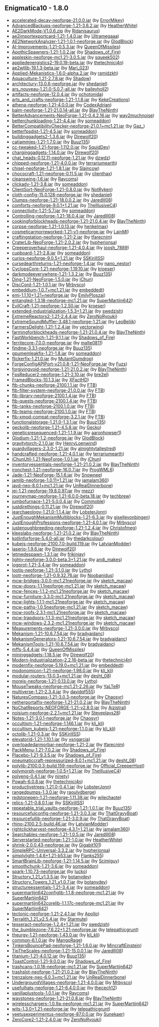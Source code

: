 ## Enigmatica10 - 1.8.0

  * [accelerated-decay-neoforge-21.0.0.jar](https://www.curseforge.com/minecraft/mc-mods/accelerated-decay/files/5433036) (by [ErrorMikey](https://www.curseforge.com/members/ErrorMikey/projects))
  * [AdvancedBackups-neoforge-1.21-3.6.2.jar](https://www.curseforge.com/minecraft/mc-mods/advanced-backups/files/5468507) (by [HeatherWhite](https://www.curseforge.com/members/HeatherWhite/projects))
  * [AE2DarkMode-V1.0.6.zip](https://www.curseforge.com/minecraft/texture-packs/ae2-dark-mode/files/5520011) (by [Ridanisaurus](https://www.curseforge.com/members/Ridanisaurus/projects))
  * [ae2importexportcard-1.21-1.4.0.jar](https://www.curseforge.com/minecraft/mc-mods/ae2-import-export-card/files/5577253) (by [Ultramegaaa](https://www.curseforge.com/members/Ultramegaaa/projects))
  * [AE2NetworkAnalyzer-1.21-1.0.1-neoforge.jar](https://www.curseforge.com/minecraft/mc-mods/ae2-network-analyser/files/5491820) (by [GlodBlock](https://www.curseforge.com/members/GlodBlock/projects))
  * [AI-Improvements-1.21-0.5.3.jar](https://www.curseforge.com/minecraft/mc-mods/ai-improvements/files/5426792) (by [QueenOfMissiles](https://www.curseforge.com/members/QueenOfMissiles/projects))
  * [ApothicSpawners-1.21-1.0.2.jar](https://www.curseforge.com/minecraft/mc-mods/apothic-spawners/files/5597619) (by [Shadows_of_Fire](https://www.curseforge.com/members/Shadows_of_Fire/projects))
  * [appleskin-neoforge-mc1.21-3.0.5.jar](https://www.curseforge.com/minecraft/mc-mods/appleskin/files/5586600) (by [squeek502](https://www.curseforge.com/members/squeek502/projects))
  * [appliedenergistics2-19.0.19-beta.jar](https://www.curseforge.com/minecraft/mc-mods/applied-energistics-2/files/5593097) (by [thetechnici4n](https://www.curseforge.com/members/thetechnici4n/projects))
  * [ae2wtlib-19.1.3-beta.jar](https://www.curseforge.com/minecraft/mc-mods/applied-energistics-2-wireless-terminals/files/5602260) (by [Mari_023](https://www.curseforge.com/members/Mari_023/projects))
  * [Applied-Mekanistics-1.6.0-alpha.2.jar](https://www.curseforge.com/minecraft/mc-mods/applied-mekanistics/files/5564115) (by [ramidzkh](https://www.curseforge.com/members/ramidzkh/projects))
  * [Aquaculture-1.21-2.7.8.jar](https://www.curseforge.com/minecraft/mc-mods/aquaculture/files/5584034) (by [Shadow](https://www.curseforge.com/members/Shadow/projects))
  * [architectury-13.0.6-neoforge.jar](https://www.curseforge.com/minecraft/mc-mods/architectury-api/files/5553800) (by [shedaniel](https://www.curseforge.com/members/shedaniel/projects))
  * [ars_nouveau-1.21.0-5.0.7-all.jar](https://www.curseforge.com/minecraft/mc-mods/ars-nouveau/files/5606650) (by [baileyholl2](https://www.curseforge.com/members/baileyholl2/projects))
  * [artifacts-neoforge-12.0.4.jar](https://www.curseforge.com/minecraft/mc-mods/artifacts/files/5589550) (by [ochotonida](https://www.curseforge.com/members/ochotonida/projects))
  * [arts_and_crafts-neoforge-1.21-1.1.8.jar](https://www.curseforge.com/minecraft/mc-mods/artsandcrafts/files/5579915) (by [KekeCreations](https://www.curseforge.com/members/KekeCreations/projects))
  * [athena-neoforge-1.21-4.0.0.jar](https://www.curseforge.com/minecraft/mc-mods/athena/files/5431579) (by [CodexAdrian](https://www.curseforge.com/members/CodexAdrian/projects))
  * [balm-neoforge-1.21-21.0.14-all.jar](https://www.curseforge.com/minecraft/mc-mods/balm/files/5525369) (by [BlayTheNinth](https://www.curseforge.com/members/BlayTheNinth/projects))
  * [BetterAdvancements-NeoForge-1.21-0.4.2.16.jar](https://www.curseforge.com/minecraft/mc-mods/better-advancements/files/5511371) (by [way2muchnoise](https://www.curseforge.com/members/way2muchnoise/projects))
  * [betterchunkloading-1.21-4.4.jar](https://www.curseforge.com/minecraft/mc-mods/better-chunk-loading-forge-fabric/files/5527053) (by [someaddon](https://www.curseforge.com/members/someaddon/projects))
  * [BetterCompatibilityChecker-neoforge-21.0.1+mc1.21.jar](https://www.curseforge.com/minecraft/mc-mods/better-compatibility-checker/files/5432277) (by [Gaz_](https://www.curseforge.com/members/Gaz_/projects))
  * [betterfpsdist-1.21-4.5.jar](https://www.curseforge.com/minecraft/mc-mods/better-fps-render-distance/files/5508729) (by [someaddon](https://www.curseforge.com/members/someaddon/projects))
  * [buildinggadgets2-1.3.6.jar](https://www.curseforge.com/minecraft/mc-mods/building-gadgets/files/5596474) (by [Direwolf20](https://www.curseforge.com/members/Direwolf20/projects))
  * [catjammies-1.21-1.7.0.jar](https://www.curseforge.com/minecraft/mc-mods/cat-jammies/files/5573900) (by [Buuz135](https://www.curseforge.com/members/Buuz135/projects))
  * [cc-tweaked-1.21-forge-1.112.0.jar](https://www.curseforge.com/minecraft/mc-mods/cc-tweaked/files/5583001) (by [SquidDev](https://www.curseforge.com/members/SquidDev/projects))
  * [charginggadgets-1.14.0.jar](https://www.curseforge.com/minecraft/mc-mods/charging-gadgets/files/5450580) (by [Direwolf20](https://www.curseforge.com/members/Direwolf20/projects))
  * [chat_heads-0.12.11-neoforge-1.21.jar](https://www.curseforge.com/minecraft/mc-mods/chat-heads/files/5605197) (by [dzwdz](https://www.curseforge.com/members/dzwdz/projects))
  * [chipped-neoforge-1.21-4.0.0.jar](https://www.curseforge.com/minecraft/mc-mods/chipped/files/5506938) (by [terrariumearth](https://www.curseforge.com/members/terrariumearth/projects))
  * [chisel-neoforge-1.21-1.8.1.jar](https://www.curseforge.com/minecraft/mc-mods/chisel-reborn/files/5493819) (by [Slaincow](https://www.curseforge.com/members/Slaincow/projects))
  * [chococraft-1.21-neoforge-0.11.5.jar](https://www.curseforge.com/minecraft/mc-mods/chococraft/files/5534580) (by [clienthax](https://www.curseforge.com/members/clienthax/projects))
  * [cleanswing-1.6.jar](https://www.curseforge.com/minecraft/mc-mods/clean-swing-through-grass/files/5481920) (by [Raycoms](https://www.curseforge.com/members/Raycoms/projects))
  * [clickadv-1.21-3.8.jar](https://www.curseforge.com/minecraft/mc-mods/clickable-advancements/files/5551404) (by [someaddon](https://www.curseforge.com/members/someaddon/projects))
  * [ClientSort-NeoForge-1.21-0.8.0.jar](https://www.curseforge.com/minecraft/mc-mods/clientsort/files/5594672) (by [NotRyken](https://www.curseforge.com/members/NotRyken/projects))
  * [cloth-config-15.0.128-neoforge.jar](https://www.curseforge.com/minecraft/mc-mods/cloth-config/files/5553805) (by [shedaniel](https://www.curseforge.com/members/shedaniel/projects))
  * [Clumps-neoforge-1.21-18.0.0.2.jar](https://www.curseforge.com/minecraft/mc-mods/clumps/files/5600958) (by [Jaredlll08](https://www.curseforge.com/members/Jaredlll08/projects))
  * [comforts-neoforge-9.0.1+1.21.jar](https://www.curseforge.com/minecraft/mc-mods/comforts/files/5579886) (by [TheIllusiveC4](https://www.curseforge.com/members/TheIllusiveC4/projects))
  * [connectivity-1.21-5.7.jar](https://www.curseforge.com/minecraft/mc-mods/connectivity/files/5513995) (by [someaddon](https://www.curseforge.com/members/someaddon/projects))
  * [Controlling-neoforge-1.21-18.0.4.jar](https://www.curseforge.com/minecraft/mc-mods/controlling/files/5603226) (by [Jaredlll08](https://www.curseforge.com/members/Jaredlll08/projects))
  * [cookingforblockheads-neoforge-1.21-21.0.4.jar](https://www.curseforge.com/minecraft/mc-mods/cooking-for-blockheads/files/5500784) (by [BlayTheNinth](https://www.curseforge.com/members/BlayTheNinth/projects))
  * [corpse-neoforge-1.21-1.0.13.jar](https://www.curseforge.com/minecraft/mc-mods/corpse/files/5425065) (by [henkelmax](https://www.curseforge.com/members/henkelmax/projects))
  * [cosmeticarmorreworked-1.21-v1-neoforge.jar](https://www.curseforge.com/minecraft/mc-mods/cosmetic-armor-reworked/files/5427303) (by [LainMI](https://www.curseforge.com/members/LainMI/projects))
  * [craftingstation-neoforge-1.21-2.jar](https://www.curseforge.com/minecraft/mc-mods/crafting-station/files/5569165) (by [tfarecnim](https://www.curseforge.com/members/tfarecnim/projects))
  * [CraterLib-NeoForge-1.21-2.0.2.jar](https://www.curseforge.com/minecraft/mc-mods/craterlib/files/5574063) (by [hypherionsa](https://www.curseforge.com/members/hypherionsa/projects))
  * [Creeperoverhaul-neoforge-1.21-4.0.4.jar](https://www.curseforge.com/minecraft/mc-mods/creeper-overhaul/files/5512249) (by [joosh_7889](https://www.curseforge.com/members/joosh_7889/projects))
  * [cupboard-1.21-2.8.jar](https://www.curseforge.com/minecraft/mc-mods/cupboard/files/5570763) (by [someaddon](https://www.curseforge.com/members/someaddon/projects))
  * [curios-neoforge-9.0.5+1.21.jar](https://www.curseforge.com/minecraft/mc-mods/curios-continuation/files/5546342) (by [SSKirillSS](https://www.curseforge.com/members/SSKirillSS/projects))
  * [cursedearthreturns-1.21-neoforge-1.4.jar](https://www.curseforge.com/minecraft/mc-mods/cursed-earth-returns/files/5508832) (by [nano_nestor](https://www.curseforge.com/members/nano_nestor/projects))
  * [CyclopsCore-1.21-neoforge-1.19.10.jar](https://www.curseforge.com/minecraft/mc-mods/cyclops-core/files/5583764) (by [kroeser](https://www.curseforge.com/members/kroeser/projects))
  * [darkmodeeverywhere-1.21-1.3.2.jar](https://www.curseforge.com/minecraft/mc-mods/dark-mode-everywhere/files/5574828) (by [Buuz135](https://www.curseforge.com/members/Buuz135/projects))
  * [Ding-1.21-NeoForge-1.5.0.jar](https://www.curseforge.com/minecraft/mc-mods/ding/files/5478493) (by [iChun](https://www.curseforge.com/members/iChun/projects))
  * [DiscCord-1.21-1.0.1.jar](https://www.curseforge.com/minecraft/mc-mods/disccord/files/5584834) (by [Mrbysco](https://www.curseforge.com/members/Mrbysco/projects))
  * [embeddium-1.0.7+mc1.21.jar](https://www.curseforge.com/minecraft/mc-mods/embeddium/files/5556146) (by [embeddedt](https://www.curseforge.com/members/embeddedt/projects))
  * [emi-1.1.10+1.21+neoforge.jar](https://www.curseforge.com/minecraft/mc-mods/emi/files/5497461) (by [EmilyPloszaj](https://www.curseforge.com/members/EmilyPloszaj/projects))
  * [entangled-1.3.18-neoforge-mc1.21.jar](https://www.curseforge.com/minecraft/mc-mods/entangled/files/5547026) (by [SuperMartijn642](https://www.curseforge.com/members/SuperMartijn642/projects))
  * [EvilCraft-1.21-neoforge-1.2.50.jar](https://www.curseforge.com/minecraft/mc-mods/evilcraft/files/5602422) (by [kroeser](https://www.curseforge.com/members/kroeser/projects))
  * [extended-industrialization-1.5.3+1.21.jar](https://www.curseforge.com/minecraft/mc-mods/extended-industrialization/files/5604112) (by [swedzish](https://www.curseforge.com/members/swedzish/projects))
  * [ExtremeReactors2-1.21-2.4.4.jar](https://www.curseforge.com/minecraft/mc-mods/extreme-reactors/files/5538095) (by [ZeroNoRyouki](https://www.curseforge.com/members/ZeroNoRyouki/projects))
  * [ExtremeSoundMuffler-3.48.1-neoforge-1.21.jar](https://www.curseforge.com/minecraft/mc-mods/extreme-sound-muffler/files/5578312) (by [LeoBeliik](https://www.curseforge.com/members/LeoBeliik/projects))
  * [FarmersDelight-1.21-1.2.4.jar](https://www.curseforge.com/minecraft/mc-mods/farmers-delight/files/5566383) (by [vectorwing](https://www.curseforge.com/members/vectorwing/projects))
  * [farmingforblockheads-neoforge-1.21-21.0.4.jar](https://www.curseforge.com/minecraft/mc-mods/farming-for-blockheads/files/5508040) (by [BlayTheNinth](https://www.curseforge.com/members/BlayTheNinth/projects))
  * [FastWorkbench-1.21-9.1.1.jar](https://www.curseforge.com/minecraft/mc-mods/fastworkbench/files/5524986) (by [Shadows_of_Fire](https://www.curseforge.com/members/Shadows_of_Fire/projects))
  * [ferritecore-7.0.0-neoforge.jar](https://www.curseforge.com/minecraft/mc-mods/ferritecore/files/5434178) (by [malte0811](https://www.curseforge.com/members/malte0811/projects))
  * [findme-3.3.1-neoforge.jar](https://www.curseforge.com/minecraft/mc-mods/findme/files/5511906) (by [Buuz135](https://www.curseforge.com/members/Buuz135/projects))
  * [gpumemleakfix-1.21-1.8.jar](https://www.curseforge.com/minecraft/mc-mods/fix-gpu-memory-leak/files/5513549) (by [someaddon](https://www.curseforge.com/members/someaddon/projects))
  * [flickerfix-1.21.0.jar](https://www.curseforge.com/minecraft/mc-mods/flickerfix/files/5424859) (by [MutantGumdrop](https://www.curseforge.com/members/MutantGumdrop/projects))
  * [ForgeConfigAPIPort-v21.0.8-1.21-NeoForge.jar](https://www.curseforge.com/minecraft/mc-mods/forge-config-api-port-fabric/files/5605613) (by [Fuzs](https://www.curseforge.com/members/Fuzs/projects))
  * [forgivingvoid-neoforge-1.21-21.0.2.jar](https://www.curseforge.com/minecraft/mc-mods/forgiving-void/files/5426975) (by [BlayTheNinth](https://www.curseforge.com/members/BlayTheNinth/projects))
  * [FpsReducer2-neoforge-1.21-2.10.jar](https://www.curseforge.com/minecraft/mc-mods/fps-reducer/files/5561051) (by [bre2el](https://www.curseforge.com/members/bre2el/projects))
  * [FramedBlocks-10.1.3.jar](https://www.curseforge.com/minecraft/mc-mods/framedblocks/files/5597081) (by [XFactHD](https://www.curseforge.com/members/XFactHD/projects))
  * [ftb-chunks-neoforge-2100.1.1.jar](https://www.curseforge.com/minecraft/mc-mods/ftb-chunks-forge/files/5598952) (by [FTB](https://www.curseforge.com/members/FTB/projects))
  * [ftb-filter-system-neoforge-21.0.0.jar](https://www.curseforge.com/minecraft/mc-mods/ftb-filter-system/files/5584360) (by [FTB](https://www.curseforge.com/members/FTB/projects))
  * [ftb-library-neoforge-2100.1.4.jar](https://www.curseforge.com/minecraft/mc-mods/ftb-library-forge/files/5583834) (by [FTB](https://www.curseforge.com/members/FTB/projects))
  * [ftb-quests-neoforge-2100.1.4.jar](https://www.curseforge.com/minecraft/mc-mods/ftb-quests-forge/files/5543248) (by [FTB](https://www.curseforge.com/members/FTB/projects))
  * [ftb-ranks-neoforge-2100.1.0.jar](https://www.curseforge.com/minecraft/mc-mods/ftb-ranks-forge/files/5444606) (by [FTB](https://www.curseforge.com/members/FTB/projects))
  * [ftb-teams-neoforge-2100.1.0.jar](https://www.curseforge.com/minecraft/mc-mods/ftb-teams-forge/files/5448371) (by [FTB](https://www.curseforge.com/members/FTB/projects))
  * [ftb-xmod-compat-neoforge-3.2.1.jar](https://www.curseforge.com/minecraft/mc-mods/ftb-xmod-compat/files/5494734) (by [FTB](https://www.curseforge.com/members/FTB/projects))
  * [functionalstorage-1.21.0-1.3.1.jar](https://www.curseforge.com/minecraft/mc-mods/functional-storage/files/5545676) (by [Buuz135](https://www.curseforge.com/members/Buuz135/projects))
  * [geckolib-neoforge-1.21-4.5.8.jar](https://www.curseforge.com/minecraft/mc-mods/geckolib/files/5605715) (by [Gecko](https://www.curseforge.com/members/Gecko/projects))
  * [geneticsresequenced-1.21-1.1.9.jar](https://www.curseforge.com/minecraft/mc-mods/genetics-resequenced/files/5589641) (by [aaronhowser1](https://www.curseforge.com/members/aaronhowser1/projects))
  * [Glodium-1.21-1.2-neoforge.jar](https://www.curseforge.com/minecraft/mc-mods/glodium/files/5491696) (by [GlodBlock](https://www.curseforge.com/members/GlodBlock/projects))
  * [gravitytorch-2.1.0.jar](https://www.curseforge.com/minecraft/mc-mods/gravity-torch/files/5581261) (by [HenryLoenwind](https://www.curseforge.com/members/HenryLoenwind/projects))
  * [guardvillagers-2.3.0-1.21.jar](https://www.curseforge.com/minecraft/mc-mods/guard-villagers/files/5605256) (by [almightytallestred](https://www.curseforge.com/members/almightytallestred/projects))
  * [handcrafted-neoforge-1.21-4.0.1.jar](https://www.curseforge.com/minecraft/mc-mods/handcrafted/files/5436875) (by [terrariumearth](https://www.curseforge.com/members/terrariumearth/projects))
  * [iChunUtil-1.21-NeoForge-1.0.1.jar](https://www.curseforge.com/minecraft/mc-mods/ichunutil/files/5573819) (by [iChun](https://www.curseforge.com/members/iChun/projects))
  * [inventoryessentials-neoforge-1.21-21.0.2.jar](https://www.curseforge.com/minecraft/mc-mods/inventory-essentials/files/5426948) (by [BlayTheNinth](https://www.curseforge.com/members/BlayTheNinth/projects))
  * [ironchest-1.21-neoforge-16.0.7.jar](https://www.curseforge.com/minecraft/mc-mods/iron-chests/files/5491156) (by [ProgWML6](https://www.curseforge.com/members/ProgWML6/projects))
  * [Jade-1.21-NeoForge-15.1.6.jar](https://www.curseforge.com/minecraft/mc-mods/jade/files/5591256) (by [Snownee](https://www.curseforge.com/members/Snownee/projects))
  * [jamlib-neoforge-1.0.11+1.21.jar](https://www.curseforge.com/minecraft/mc-mods/jamlib/files/5599265) (by [jamalam360](https://www.curseforge.com/members/jamalam360/projects))
  * [javd-neo-8.0.1+mc1.21.jar](https://www.curseforge.com/minecraft/mc-mods/javd/files/5557431) (by [UnRealDinnerbone](https://www.curseforge.com/members/UnRealDinnerbone/projects))
  * [jei-1.21-neoforge-19.8.0.97.jar](https://www.curseforge.com/minecraft/mc-mods/jei/files/5606861) (by [mezz](https://www.curseforge.com/members/mezz/projects))
  * [journeymap-neoforge-1.21-6.0.0-beta.18.jar](https://www.curseforge.com/minecraft/mc-mods/journeymap/files/5541925) (by [techbrew](https://www.curseforge.com/members/techbrew/projects))
  * [jumbofurnace-1.21-5.0.0.4.jar](https://www.curseforge.com/minecraft/mc-mods/jumbo-furnace/files/5548945) (by [Commoble](https://www.curseforge.com/members/Commoble/projects))
  * [justdirethings-0.11.21.jar](https://www.curseforge.com/minecraft/mc-mods/just-dire-things/files/5600558) (by [Direwolf20](https://www.curseforge.com/members/Direwolf20/projects))
  * [jearchaeology-1.21.0-1.1.4.jar](https://www.curseforge.com/minecraft/mc-mods/just-enough-archaeology/files/5593873) (by [LobsterJonn](https://www.curseforge.com/members/LobsterJonn/projects))
  * [JustEnoughMekanismMultiblocks-1.21-6.3.jar](https://www.curseforge.com/minecraft/mc-mods/just-enough-mekanism-multiblocks/files/5553567) (by [gisellevonbingen](https://www.curseforge.com/members/gisellevonbingen/projects))
  * [JustEnoughProfessions-neoforge-1.21-4.0.1.jar](https://www.curseforge.com/minecraft/mc-mods/just-enough-professions-jep/files/5539090) (by [Mrbysco](https://www.curseforge.com/members/Mrbysco/projects))
  * [justenoughbreeding-neoforge-1.21-1.2.4.jar](https://www.curseforge.com/minecraft/mc-mods/justenoughbreeding/files/5457195) (by [Christofmeg](https://www.curseforge.com/members/Christofmeg/projects))
  * [kleeslabs-neoforge-1.21-21.0.2.jar](https://www.curseforge.com/minecraft/mc-mods/kleeslabs/files/5426924) (by [BlayTheNinth](https://www.curseforge.com/members/BlayTheNinth/projects))
  * [kotlinforforge-5.4.0-all.jar](https://www.curseforge.com/minecraft/mc-mods/kotlin-for-forge/files/5521840) (by [thedarkcolour](https://www.curseforge.com/members/thedarkcolour/projects))
  * [kubejs-neoforge-2100.7.0-build.119.jar](https://www.curseforge.com/minecraft/mc-mods/kubejs/files/5580858) (by [LatvianModder](https://www.curseforge.com/members/LatvianModder/projects))
  * [laserio-1.9.6.jar](https://www.curseforge.com/minecraft/mc-mods/laserio/files/5600300) (by [Direwolf20](https://www.curseforge.com/members/Direwolf20/projects))
  * [letmedespawn-1.3.1.jar](https://www.curseforge.com/minecraft/mc-mods/let-me-despawn/files/5574556) (by [frikinjay](https://www.curseforge.com/members/frikinjay/projects))
  * [lighty-neoforge-3.0.0-beta.3+1.21.jar](https://www.curseforge.com/minecraft/mc-mods/lighty/files/5425044) (by [andi_makes](https://www.curseforge.com/members/andi_makes/projects))
  * [logprot-1.21-3.4.jar](https://www.curseforge.com/minecraft/mc-mods/login-protection/files/5559306) (by [someaddon](https://www.curseforge.com/members/someaddon/projects))
  * [lootjs-neoforge-1.21-3.1.0.jar](https://www.curseforge.com/minecraft/mc-mods/lootjs/files/5592581) (by [Lytho](https://www.curseforge.com/members/Lytho/projects))
  * [lootr-neoforge-1.21-0.9.32.76.jar](https://www.curseforge.com/minecraft/mc-mods/lootr/files/5583055) (by [Noobanidus](https://www.curseforge.com/members/Noobanidus/projects))
  * [mcw-bridges-3.0.0-mc1.21neoforge.jar](https://www.curseforge.com/minecraft/mc-mods/macaws-bridges/files/5465228) (by [sketch_macaw](https://www.curseforge.com/members/sketch_macaw/projects))
  * [mcw-doors-1.1.1neoforge-mc1.21.jar](https://www.curseforge.com/minecraft/mc-mods/macaws-doors/files/5439155) (by [sketch_macaw](https://www.curseforge.com/members/sketch_macaw/projects))
  * [mcw-fences-1.1.2-mc1.21neoforge.jar](https://www.curseforge.com/minecraft/mc-mods/macaws-fences-and-walls/files/5442175) (by [sketch_macaw](https://www.curseforge.com/members/sketch_macaw/projects))
  * [mcw-furniture-3.3.0-mc1.21neoforge.jar](https://www.curseforge.com/minecraft/mc-mods/macaws-furniture/files/5589819) (by [sketch_macaw](https://www.curseforge.com/members/sketch_macaw/projects))
  * [mcw-lights-1.1.1-mc1.21neoforge.jar](https://www.curseforge.com/minecraft/mc-mods/macaws-lights-and-lamps/files/5473578) (by [sketch_macaw](https://www.curseforge.com/members/sketch_macaw/projects))
  * [mcw-paths-1.0.5neoforge-mc1.21.jar](https://www.curseforge.com/minecraft/mc-mods/macaws-paths-and-pavings/files/5430735) (by [sketch_macaw](https://www.curseforge.com/members/sketch_macaw/projects))
  * [mcw-roofs-2.3.1-mc1.21neoforge.jar](https://www.curseforge.com/minecraft/mc-mods/macaws-roofs/files/5554896) (by [sketch_macaw](https://www.curseforge.com/members/sketch_macaw/projects))
  * [mcw-trapdoors-1.1.3-mc1.21neoforge.jar](https://www.curseforge.com/minecraft/mc-mods/macaws-trapdoors/files/5431123) (by [sketch_macaw](https://www.curseforge.com/members/sketch_macaw/projects))
  * [mcw-windows-2.3.2-mc1.21neoforge.jar](https://www.curseforge.com/minecraft/mc-mods/macaws-windows/files/5592081) (by [sketch_macaw](https://www.curseforge.com/members/sketch_macaw/projects))
  * [Measurements-neoforge-1.21-3.0.0.jar](https://www.curseforge.com/minecraft/mc-mods/measurements/files/5435858) (by [Mrbysco](https://www.curseforge.com/members/Mrbysco/projects))
  * [Mekanism-1.21-10.6.7.54.jar](https://www.curseforge.com/minecraft/mc-mods/mekanism/files/5574951) (by [bradyaidanc](https://www.curseforge.com/members/bradyaidanc/projects))
  * [MekanismGenerators-1.21-10.6.7.54.jar](https://www.curseforge.com/minecraft/mc-mods/mekanism-generators/files/5574954) (by [bradyaidanc](https://www.curseforge.com/members/bradyaidanc/projects))
  * [MekanismTools-1.21-10.6.7.54.jar](https://www.curseforge.com/minecraft/mc-mods/mekanism-tools/files/5574955) (by [bradyaidanc](https://www.curseforge.com/members/bradyaidanc/projects))
  * [mffs-5.4.4.jar](https://www.curseforge.com/minecraft/mc-mods/mffs/files/5475469) (by [QueenOfMissiles](https://www.curseforge.com/members/QueenOfMissiles/projects))
  * [mininggadgets-1.18.5.jar](https://www.curseforge.com/minecraft/mc-mods/mining-gadgets/files/5600287) (by [Direwolf20](https://www.curseforge.com/members/Direwolf20/projects))
  * [Modern-Industrialization-2.2.16-beta.jar](https://www.curseforge.com/minecraft/mc-mods/modern-industrialization/files/5585300) (by [thetechnici4n](https://www.curseforge.com/members/thetechnici4n/projects))
  * [modernfix-neoforge-5.19.0+mc1.21.jar](https://www.curseforge.com/minecraft/mc-mods/modernfix/files/5569656) (by [embeddedt](https://www.curseforge.com/members/embeddedt/projects))
  * [modonomicon-1.21-neoforge-1.98.0.jar](https://www.curseforge.com/minecraft/mc-mods/modonomicon/files/5595871) (by [kli_kli](https://www.curseforge.com/members/kli_kli/projects))
  * [modular-routers-13.0.3+mc1.21.jar](https://www.curseforge.com/minecraft/mc-mods/modular-routers/files/5561836) (by [desht_08](https://www.curseforge.com/members/desht_08/projects))
  * [morejs-neoforge-1.21-0.13.0.jar](https://www.curseforge.com/minecraft/mc-mods/morejs/files/5568771) (by [Lytho](https://www.curseforge.com/members/Lytho/projects))
  * [MouseTweaks-neoforge-mc1.21-2.26.jar](https://www.curseforge.com/minecraft/mc-mods/mouse-tweaks/files/5437296) (by [YaLTeR](https://www.curseforge.com/members/YaLTeR/projects))
  * [multiverse-1.21-2.3.4.jar](https://www.curseforge.com/minecraft/mc-mods/multiverse/files/5525918) (by [davidqf555](https://www.curseforge.com/members/davidqf555/projects))
  * [NaturesCompass-1.21-3.0.3-neoforge.jar](https://www.curseforge.com/minecraft/mc-mods/natures-compass/files/5474686) (by [Chaosyr](https://www.curseforge.com/members/Chaosyr/projects))
  * [netherportalfix-neoforge-1.21-21.0.2.jar](https://www.curseforge.com/minecraft/mc-mods/netherportalfix/files/5472056) (by [BlayTheNinth](https://www.curseforge.com/members/BlayTheNinth/projects))
  * [NoChatReports-NEOFORGE-1.21-v2.8.0.jar](https://www.curseforge.com/minecraft/mc-mods/no-chat-reports/files/5441267) (by [Aizistral](https://www.curseforge.com/members/Aizistral/projects))
  * [noisium-neoforge-2.2.1+mc1.21.jar](https://www.curseforge.com/minecraft/mc-mods/noisium/files/5501577) (by [Steveplays28](https://www.curseforge.com/members/Steveplays28/projects))
  * [Notes-1.21-3.0.1-neoforge.jar](https://www.curseforge.com/minecraft/mc-mods/notes/files/5474813) (by [Chaosyr](https://www.curseforge.com/members/Chaosyr/projects))
  * [occultism-1.21-neoforge-1.146.1.jar](https://www.curseforge.com/minecraft/mc-mods/occultism/files/5607354) (by [kli_kli](https://www.curseforge.com/members/kli_kli/projects))
  * [occultism_kubejs-1.21-neoforge-1.1.0.jar](https://www.curseforge.com/minecraft/mc-mods/occultism-kubejs/files/5606766) (by [kli_kli](https://www.curseforge.com/members/kli_kli/projects))
  * [octolib-1.21-0.3.jar](https://www.curseforge.com/minecraft/mc-mods/octo-lib/files/5447735) (by [SSKirillSS](https://www.curseforge.com/members/SSKirillSS/projects))
  * [elevatorid-1.21-1.10.1.jar](https://www.curseforge.com/minecraft/mc-mods/openblocks-elevator/files/5431516) (by [vsngarcia](https://www.curseforge.com/members/vsngarcia/projects))
  * [overloadedarmorbar-neoforge-1.21-2.jar](https://www.curseforge.com/minecraft/mc-mods/overloaded-armor-bar/files/5537850) (by [tfarecnim](https://www.curseforge.com/members/tfarecnim/projects))
  * [PackMenu-1.21-7.0.2.jar](https://www.curseforge.com/minecraft/mc-mods/packmenu/files/5516108) (by [Shadows_of_Fire](https://www.curseforge.com/members/Shadows_of_Fire/projects))
  * [Placebo-1.21-9.3.5.jar](https://www.curseforge.com/minecraft/mc-mods/placebo/files/5597604) (by [Shadows_of_Fire](https://www.curseforge.com/members/Shadows_of_Fire/projects))
  * [pneumaticcraft-repressurized-8.0.1+mc1.21.jar](https://www.curseforge.com/minecraft/mc-mods/pneumaticcraft-repressurized/files/5599919) (by [desht_08](https://www.curseforge.com/members/desht_08/projects))
  * [polylib-2100.0.3-build.159-neoforge.jar](https://www.curseforge.com/minecraft/mc-mods/polylib/files/5590874) (by [Official_CreeperHost](https://www.curseforge.com/members/Official_CreeperHost/projects))
  * [polymorph-neoforge-1.0.5+1.21.jar](https://www.curseforge.com/minecraft/mc-mods/polymorph/files/5550094) (by [TheIllusiveC4](https://www.curseforge.com/members/TheIllusiveC4/projects))
  * [polyeng-0.4.1.jar](https://www.curseforge.com/minecraft/mc-mods/polymorphic-energistics/files/5545923) (by [ninety](https://www.curseforge.com/members/ninety/projects))
  * [Powah-6.0.8.jar](https://www.curseforge.com/minecraft/mc-mods/powah-rearchitected/files/5592161) (by [thetechnici4n](https://www.curseforge.com/members/thetechnici4n/projects))
  * [productivetrees-1.21.0-0.4.1.jar](https://www.curseforge.com/minecraft/mc-mods/productivetrees/files/5594932) (by [LobsterJonn](https://www.curseforge.com/members/LobsterJonn/projects))
  * [rangedpumps-1.3.0.jar](https://www.curseforge.com/minecraft/mc-mods/ranged-pumps/files/5508029) (by [raoulvdberge](https://www.curseforge.com/members/raoulvdberge/projects))
  * [redstonepen-1.21-neoforge-1.11.38.jar](https://www.curseforge.com/minecraft/mc-mods/redstone-pen/files/5590908) (by [wilechaote](https://www.curseforge.com/members/wilechaote/projects))
  * [relics-1.21-0.8.0.1.jar](https://www.curseforge.com/minecraft/mc-mods/relics-mod/files/5583576) (by [SSKirillSS](https://www.curseforge.com/members/SSKirillSS/projects))
  * [repeatable_trial_vaults-neoforge-1.21-1.0.1.jar](https://www.curseforge.com/minecraft/mc-mods/repeatable-trial-vaults/files/5585069) (by [Buuz135](https://www.curseforge.com/members/Buuz135/projects))
  * [resourcefulconfig-neoforge-1.21-3.0.3.jar](https://www.curseforge.com/minecraft/mc-mods/resourceful-config/files/5548748) (by [ThatGravyBoat](https://www.curseforge.com/members/ThatGravyBoat/projects))
  * [resourcefullib-neoforge-1.21-3.0.9.jar](https://www.curseforge.com/minecraft/mc-mods/resourceful-lib/files/5483169) (by [ThatGravyBoat](https://www.curseforge.com/members/ThatGravyBoat/projects))
  * [rhino-2100.2.5-build.46.jar](https://www.curseforge.com/minecraft/mc-mods/rhino/files/5589424) (by [LatvianModder](https://www.curseforge.com/members/LatvianModder/projects))
  * [rightclickharvest-neoforge-4.3.1+1.21.jar](https://www.curseforge.com/minecraft/mc-mods/rightclickharvest/files/5492116) (by [jamalam360](https://www.curseforge.com/members/jamalam360/projects))
  * [Searchables-neoforge-1.21-1.0.5.jar](https://www.curseforge.com/minecraft/mc-mods/searchables/files/5603160) (by [Jaredlll08](https://www.curseforge.com/members/Jaredlll08/projects))
  * [Serverstarted-neoforge-1.21-1.0.jar](https://www.curseforge.com/minecraft/mc-mods/server-started/files/5565656) (by [HeatherWhite](https://www.curseforge.com/members/HeatherWhite/projects))
  * [shrink-2.0.0.43-neoforge.jar](https://www.curseforge.com/minecraft/mc-mods/shrink_/files/5550606) (by [Gigabit101](https://www.curseforge.com/members/Gigabit101/projects))
  * [SimpleRPC-Universal-3.3.2.jar](https://www.curseforge.com/minecraft/mc-mods/simple-discord-rpc/files/5521178) (by [hypherionsa](https://www.curseforge.com/members/hypherionsa/projects))
  * [simplylight-1.4.6+1.21-b53.jar](https://www.curseforge.com/minecraft/mc-mods/simply-light/files/5520283) (by [Flanks255](https://www.curseforge.com/members/Flanks255/projects))
  * [SmartBrainLib-neoforge-1.21-1.14.5.jar](https://www.curseforge.com/minecraft/mc-mods/smartbrainlib/files/5513418) (by [Scimiguy](https://www.curseforge.com/members/Scimiguy/projects))
  * [smoothchunk-1.21-3.6.jar](https://www.curseforge.com/minecraft/mc-mods/smooth-chunk-save/files/5508954) (by [someaddon](https://www.curseforge.com/members/someaddon/projects))
  * [spark-1.10.73-neoforge.jar](https://www.curseforge.com/minecraft/mc-mods/spark/files/5434153) (by [Iucko](https://www.curseforge.com/members/Iucko/projects))
  * [Structory_1.21_v1.3.5.jar](https://www.curseforge.com/minecraft/mc-mods/structory/files/5424923) (by [botanydev](https://www.curseforge.com/members/botanydev/projects))
  * [Structory_Towers_1.21_v1.0.7.jar](https://www.curseforge.com/minecraft/mc-mods/structory-towers/files/5424926) (by [botanydev](https://www.curseforge.com/members/botanydev/projects))
  * [structureessentials-1.21-3.4.jar](https://www.curseforge.com/minecraft/mc-mods/structure-essentials-forge-fabric/files/5512069) (by [someaddon](https://www.curseforge.com/members/someaddon/projects))
  * [supermartijn642configlib-1.1.8-neoforge-mc1.21.jar](https://www.curseforge.com/minecraft/mc-mods/supermartijn642s-config-lib/files/5546996) (by [SuperMartijn642](https://www.curseforge.com/members/SuperMartijn642/projects))
  * [supermartijn642corelib-1.1.17c-neoforge-mc1.21.jar](https://www.curseforge.com/minecraft/mc-mods/supermartijn642s-core-lib/files/5551644) (by [SuperMartijn642](https://www.curseforge.com/members/SuperMartijn642/projects))
  * [tectonic-neoforge-1.21-2.4.1.jar](https://www.curseforge.com/minecraft/mc-mods/tectonic/files/5603549) (by [Apollo](https://www.curseforge.com/members/Apollo/projects))
  * [Terralith_1.21_v2.5.4.jar](https://www.curseforge.com/minecraft/mc-mods/terralith/files/5512077) (by [Starmute](https://www.curseforge.com/members/Starmute/projects))
  * [tesseract-neoforge-1.2.4+1.21.jar](https://www.curseforge.com/minecraft/mc-mods/tesseract-api-neoforge/files/5606748) (by [swedzish](https://www.curseforge.com/members/swedzish/projects))
  * [the_bumblezone-7.6.22+1.21-neoforge.jar](https://www.curseforge.com/minecraft/mc-mods/the-bumblezone-forge/files/5603193) (by [telepathicgrunt](https://www.curseforge.com/members/telepathicgrunt/projects))
  * [theurgy-1.21-neoforge-1.43.0.jar](https://www.curseforge.com/minecraft/mc-mods/theurgy/files/5605484) (by [kli_kli](https://www.curseforge.com/members/kli_kli/projects))
  * [common-6.1.0.jar](https://www.curseforge.com/minecraft/mc-mods/time-in-a-bottle-universal/files/5522002) (by [MangoRage](https://www.curseforge.com/members/MangoRage/projects))
  * [TinkersBouncePad-neoforge-1.21-1.6.0.jar](https://www.curseforge.com/minecraft/mc-mods/tinkers-bounce-pad/files/5474304) (by [MincraftEinstein](https://www.curseforge.com/members/MincraftEinstein/projects))
  * [TipTheScales-neoforge-1.21-15.0.0.1.jar](https://www.curseforge.com/minecraft/mc-mods/tipthescales/files/5430372) (by [Jaredlll08](https://www.curseforge.com/members/Jaredlll08/projects))
  * [titanium-1.21-4.0.12.jar](https://www.curseforge.com/minecraft/mc-mods/titanium/files/5507166) (by [Buuz135](https://www.curseforge.com/members/Buuz135/projects))
  * [ToastControl-1.21-9.0.0.jar](https://www.curseforge.com/minecraft/mc-mods/toast-control/files/5530706) (by [Shadows_of_Fire](https://www.curseforge.com/members/Shadows_of_Fire/projects))
  * [trashcans-1.0.18-neoforge-mc1.21.jar](https://www.curseforge.com/minecraft/mc-mods/trash-cans/files/5550159) (by [SuperMartijn642](https://www.curseforge.com/members/SuperMartijn642/projects))
  * [trashslot-neoforge-1.21-21.0.2.jar](https://www.curseforge.com/minecraft/mc-mods/trashslot/files/5441050) (by [BlayTheNinth](https://www.curseforge.com/members/BlayTheNinth/projects))
  * [trenzalore-neo-6.0.3+mc1.21.jar](https://www.curseforge.com/minecraft/mc-mods/trenzalore/files/5541857) (by [UnRealDinnerbone](https://www.curseforge.com/members/UnRealDinnerbone/projects))
  * [UndergroundVillages-neoforge-1.21-4.0.0.jar](https://www.curseforge.com/minecraft/mc-mods/underground-villages/files/5477727) (by [Mrbysco](https://www.curseforge.com/members/Mrbysco/projects))
  * [usefulhats-neoforge-1.21-6.4.0.0.jar](https://www.curseforge.com/minecraft/mc-mods/useful-hats/files/5543752) (by [thecech12](https://www.curseforge.com/members/thecech12/projects))
  * [vanillaplustools-1.0.1.jar](https://www.curseforge.com/minecraft/mc-mods/vanilla-tools/files/5475486) (by [Raycoms](https://www.curseforge.com/members/Raycoms/projects))
  * [waystones-neoforge-1.21-21.0.8.jar](https://www.curseforge.com/minecraft/mc-mods/waystones/files/5516524) (by [BlayTheNinth](https://www.curseforge.com/members/BlayTheNinth/projects))
  * [wirelesschargers-1.0.9a-neoforge-mc1.21.jar](https://www.curseforge.com/minecraft/mc-mods/wireless-chargers/files/5551798) (by [SuperMartijn642](https://www.curseforge.com/members/SuperMartijn642/projects))
  * [wits-1.3.0+1.21-neoforge.jar](https://www.curseforge.com/minecraft/mc-mods/wits/files/5426237) (by [telepathicgrunt](https://www.curseforge.com/members/telepathicgrunt/projects))
  * [yeetusexperimentus-neoforge-87.0.0.jar](https://www.curseforge.com/minecraft/mc-mods/yeetusexperimentus/files/5444189) (by [Sunekaer](https://www.curseforge.com/members/Sunekaer/projects))
  * [ZeroCore2-1.21-2.4.0.jar](https://www.curseforge.com/minecraft/mc-mods/zerocore/files/5464103) (by [ZeroNoRyouki](https://www.curseforge.com/members/ZeroNoRyouki/projects))

